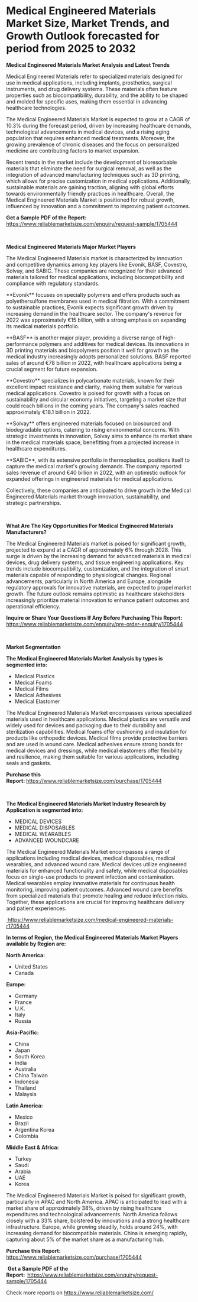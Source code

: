 <p><h1>Medical Engineered Materials Market Size, Market Trends, and Growth Outlook forecasted for period from 2025 to 2032</h1></p><p><strong>Medical Engineered Materials Market Analysis and Latest Trends</strong></p>
<p><p>Medical Engineered Materials refer to specialized materials designed for use in medical applications, including implants, prosthetics, surgical instruments, and drug delivery systems. These materials often feature properties such as biocompatibility, durability, and the ability to be shaped and molded for specific uses, making them essential in advancing healthcare technologies.</p><p>The Medical Engineered Materials Market is expected to grow at a CAGR of 10.3% during the forecast period, driven by increasing healthcare demands, technological advancements in medical devices, and a rising aging population that requires enhanced medical treatments. Moreover, the growing prevalence of chronic diseases and the focus on personalized medicine are contributing factors to market expansion.</p><p>Recent trends in the market include the development of bioresorbable materials that eliminate the need for surgical removal, as well as the integration of advanced manufacturing techniques such as 3D printing, which allows for precise customization in medical applications. Additionally, sustainable materials are gaining traction, aligning with global efforts towards environmentally friendly practices in healthcare. Overall, the Medical Engineered Materials Market is positioned for robust growth, influenced by innovation and a commitment to improving patient outcomes.</p></p>
<p><strong>Get a Sample PDF of the Report:&nbsp;</strong> <a href="https://www.reliablemarketsize.com/enquiry/request-sample/1705444?utm_campaign=3165&utm_medium=2&utm_source=Github&utm_content=ia&utm_term=01042025&utm_id=medical-engineered-materials">https://www.reliablemarketsize.com/enquiry/request-sample/1705444</a></p>
<p>&nbsp;</p>
<p><strong>Medical Engineered Materials Major Market Players</strong></p>
<p><p>The Medical Engineered Materials market is characterized by innovation and competitive dynamics among key players like Evonik, BASF, Covestro, Solvay, and SABIC. These companies are recognized for their advanced materials tailored for medical applications, including biocompatibility and compliance with regulatory standards.</p><p>**Evonik** focuses on specialty polymers and offers products such as polyethersulfone membranes used in medical filtration. With a commitment to sustainable practices, Evonik expects significant growth driven by increasing demand in the healthcare sector. The company's revenue for 2022 was approximately €15 billion, with a strong emphasis on expanding its medical materials portfolio.</p><p>**BASF** is another major player, providing a diverse range of high-performance polymers and additives for medical devices. Its innovations in 3D printing materials and biopolymers position it well for growth as the medical industry increasingly adopts personalized solutions. BASF reported sales of around €78 billion in 2022, with healthcare applications being a crucial segment for future expansion.</p><p>**Covestro** specializes in polycarbonate materials, known for their excellent impact resistance and clarity, making them suitable for various medical applications. Covestro is poised for growth with a focus on sustainability and circular economy initiatives, targeting a market size that could reach billions in the coming years. The company's sales reached approximately €18.1 billion in 2022.</p><p>**Solvay** offers engineered materials focused on biosourced and biodegradable options, catering to rising environmental concerns. With strategic investments in innovation, Solvay aims to enhance its market share in the medical materials space, benefitting from a projected increase in healthcare expenditures.</p><p>**SABIC**, with its extensive portfolio in thermoplastics, positions itself to capture the medical market's growing demands. The company reported sales revenue of around €40 billion in 2022, with an optimistic outlook for expanded offerings in engineered materials for medical applications.</p><p>Collectively, these companies are anticipated to drive growth in the Medical Engineered Materials market through innovation, sustainability, and strategic partnerships.</p></p>
<p>&nbsp;</p>
<p><strong>What Are The Key Opportunities For Medical Engineered Materials Manufacturers?</strong></p>
<p><p>The Medical Engineered Materials market is poised for significant growth, projected to expand at a CAGR of approximately 6% through 2028. This surge is driven by the increasing demand for advanced materials in medical devices, drug delivery systems, and tissue engineering applications. Key trends include biocompatibility, customization, and the integration of smart materials capable of responding to physiological changes. Regional advancements, particularly in North America and Europe, alongside regulatory approvals for innovative materials, are expected to propel market growth. The future outlook remains optimistic as healthcare stakeholders increasingly prioritize material innovation to enhance patient outcomes and operational efficiency.</p></p>
<p><strong>Inquire or Share Your Questions If Any Before Purchasing This Report:</strong> <a href="https://www.reliablemarketsize.com/enquiry/pre-order-enquiry/1705444?utm_campaign=3165&utm_medium=2&utm_source=Github&utm_content=ia&utm_term=01042025&utm_id=medical-engineered-materials">https://www.reliablemarketsize.com/enquiry/pre-order-enquiry/1705444</a></p>
<p>&nbsp;</p>
<p><strong>Market Segmentation</strong></p>
<p><strong>The Medical Engineered Materials Market Analysis by types is segmented into:</strong></p>
<p><ul><li>Medical Plastics</li><li>Medical Foams</li><li>Medical Films</li><li>Medical Adhesives</li><li>Medical Elastomer</li></ul></p>
<p><p>The Medical Engineered Materials Market encompasses various specialized materials used in healthcare applications. Medical plastics are versatile and widely used for devices and packaging due to their durability and sterilization capabilities. Medical foams offer cushioning and insulation for products like orthopedic devices. Medical films provide protective barriers and are used in wound care. Medical adhesives ensure strong bonds for medical devices and dressings, while medical elastomers offer flexibility and resilience, making them suitable for various applications, including seals and gaskets.</p></p>
<p><strong>Purchase this Report:&nbsp;</strong><a href="https://www.reliablemarketsize.com/purchase/1705444?utm_campaign=3165&utm_medium=2&utm_source=Github&utm_content=ia&utm_term=01042025&utm_id=medical-engineered-materials">https://www.reliablemarketsize.com/purchase/1705444</a></p>
<p>&nbsp;</p>
<p><strong>The Medical Engineered Materials Market Industry Research by Application is segmented into:</strong></p>
<p><ul><li>MEDICAL DEVICES</li><li>MEDICAL DISPOSABLES</li><li>MEDICAL WEARABLES</li><li>ADVANCED WOUNDCARE</li></ul></p>
<p><p>The Medical Engineered Materials Market encompasses a range of applications including medical devices, medical disposables, medical wearables, and advanced wound care. Medical devices utilize engineered materials for enhanced functionality and safety, while medical disposables focus on single-use products to prevent infection and contamination. Medical wearables employ innovative materials for continuous health monitoring, improving patient outcomes. Advanced wound care benefits from specialized materials that promote healing and reduce infection risks. Together, these applications are crucial for improving healthcare delivery and patient experiences.</p></p>
<p><a href="https://www.reliablemarketsize.com/medical-engineered-materials-r1705444?utm_campaign=3165&utm_medium=2&utm_source=Github&utm_content=ia&utm_term=01042025&utm_id=medical-engineered-materials">&nbsp;https://www.reliablemarketsize.com/medical-engineered-materials-r1705444</a></p>
<p><strong>In terms of Region, the Medical Engineered Materials Market Players available by Region are:</strong></p>
<p>
    <p> <strong> North America: </strong>
        <ul>
            <li>United States</li>
            <li>Canada</li>
        </ul>
        </p> 
    <p> <strong> Europe: </strong>
        <ul>
            <li>Germany</li>
            <li>France</li>
            <li>U.K.</li>
            <li>Italy</li>
            <li>Russia</li>
        </ul>
        </p> 
    <p> <strong> Asia-Pacific: </strong>
        <ul>
            <li>China</li>
            <li>Japan</li>
            <li>South Korea</li>
            <li>India</li>
            <li>Australia</li>
            <li>China Taiwan</li>
            <li>Indonesia</li>
            <li>Thailand</li>
            <li>Malaysia</li>
        </ul>
        </p> 
    <p> <strong> Latin America: </strong>
        <ul>
            <li>Mexico</li>
            <li>Brazil</li>
            <li>Argentina Korea</li>
            <li>Colombia</li>
        </ul>
        </p> 
    <p> <strong> Middle East & Africa: </strong>
        <ul>
            <li>Turkey</li>
            <li>Saudi</li>
            <li>Arabia</li>
            <li>UAE</li>
            <li>Korea</li>
        </ul>
    </p>
    </p>
<p><p>The Medical Engineered Materials Market is poised for significant growth, particularly in APAC and North America. APAC is anticipated to lead with a market share of approximately 38%, driven by rising healthcare expenditures and technological advancements. North America follows closely with a 33% share, bolstered by innovations and a strong healthcare infrastructure. Europe, while growing steadily, holds around 24%, with increasing demand for biocompatible materials. China is emerging rapidly, capturing about 5% of the market share as a manufacturing hub.</p></p>
<p><strong>Purchase this Report: </strong><a href="https://www.reliablemarketsize.com/purchase/1705444?utm_campaign=3165&utm_medium=2&utm_source=Github&utm_content=ia&utm_term=01042025&utm_id=medical-engineered-materials">https://www.reliablemarketsize.com/purchase/1705444</a></p>
<p>&nbsp;<strong>Get a Sample PDF of the Report:&nbsp;&nbsp;</strong><a href="https://www.reliablemarketsize.com/enquiry/request-sample/1705444?utm_campaign=3165&utm_medium=2&utm_source=Github&utm_content=ia&utm_term=01042025&utm_id=medical-engineered-materials">https://www.reliablemarketsize.com/enquiry/request-sample/1705444</a></p>
<p><strong></strong></p>
<p>Check more reports on <a href="https://www.reliablemarketsize.com/?utm_campaign=3165&utm_medium=2&utm_source=Github&utm_content=ia&utm_term=01042025&utm_id=medical-engineered-materials">https://www.reliablemarketsize.com/</a></p>